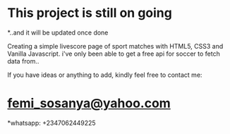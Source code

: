 # This project is still on going

\*..and it will be updated once done

Creating a simple livescore page of sport matches with HTML5, CSS3 and Vanilla Javascript.
i've only been able to get a free api for soccer to fetch data from..

If you have ideas or anything to add, kindly feel free to contact me:

# femi_sosanya@yahoo.com

\*whatsapp: +2347062449225
